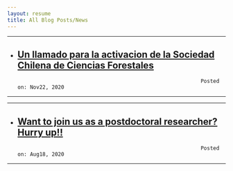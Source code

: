 ```yaml
---
layout: resume
title: All Blog Posts/News
---
```


---
* ## [Un llamado para la activacion de la Sociedad Chilena de Ciencias Forestales](/news/2020-11-22paperSocifor.md)
                                                                 Posted on: Nov22, 2020
---

---
* ## [Want to join us as a postdoctoral researcher? Hurry up!!](/news/2020-08-18-postDoc.md)
                                                                 Posted on: Aug18, 2020
---
